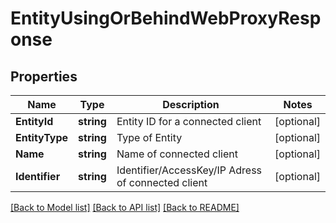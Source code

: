 # EntityUsingOrBehindWebProxyResponse

## Properties

Name | Type | Description | Notes
------------ | ------------- | ------------- | -------------
**EntityId** | **string** | Entity ID for a connected client | [optional] 
**EntityType** | **string** | Type of Entity | [optional] 
**Name** | **string** | Name of connected client | [optional] 
**Identifier** | **string** | Identifier/AccessKey/IP Adress of connected client | [optional] 

[[Back to Model list]](../README.md#documentation-for-models) [[Back to API list]](../README.md#documentation-for-api-endpoints) [[Back to README]](../README.md)


